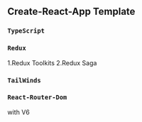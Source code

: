 ## Create-React-App Template

### `TypeScript`

### `Redux`

1.Redux Toolkits
2.Redux Saga

### `TailWinds`

### `React-Router-Dom`

with V6
